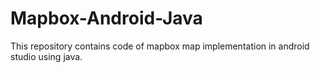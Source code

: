 # Mapbox-Android-Java
This repository contains code of mapbox map implementation in android studio using java.
